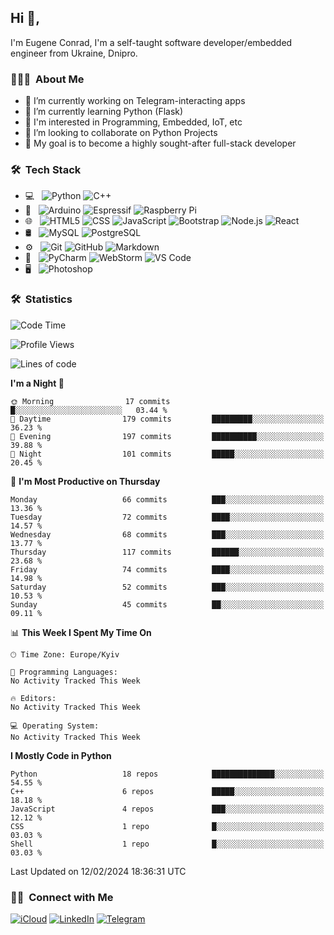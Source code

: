 ## Hi 👋, 
I'm Eugene Conrad, I'm a self-taught software developer/embedded engineer from Ukraine, Dnipro.

### 👨🏻‍💻 &nbsp;About Me

- 🔭 I’m currently working on Telegram-interacting apps
- 🌱 I’m currently learning Python (Flask)
- 📌 I'm interested in Programming, Embedded, IoT, etc
- 🤝 I’m looking to collaborate on Python Projects
- 💪 My goal is to become a highly sought-after full-stack developer
<!-- - 👨‍💻 My blog – [blog.izxv.fun](https://blog.izxv.fun/) -->

### 🛠 &nbsp;Tech Stack

- 💻 &nbsp;
  ![Python](https://img.shields.io/badge/Python-3776AB?style=flat&logo=python&logoColor=white)
  ![C++](https://img.shields.io/badge/C%2B%2B-00599C?style=flat&logo=c%2B%2B&logoColor=white)
- 🧰 &nbsp;
  ![Arduino](https://img.shields.io/badge/Arduino-00979D?style=flat&logo=Arduino&logoColor=white)
  ![Espressif](https://img.shields.io/badge/espressif-E7352C?style=flat&logo=espressif&logoColor=white)
  ![Raspberry Pi](https://img.shields.io/badge/Raspberry%20Pi-A22846?style=flat&logo=Raspberry%20Pi&logoColor=white)
- 🌐 &nbsp;
  ![HTML5](https://img.shields.io/badge/HTML5-E34F26?style=flat&logo=html5&logoColor=white)
  ![CSS](https://img.shields.io/badge/CSS3-1572B6?style=flat&logo=css3&logoColor=white)
  ![JavaScript](https://img.shields.io/badge/JavaScript-F7DF1E?style=flat&logo=javascript&logoColor=black)
  ![Bootstrap](https://img.shields.io/badge/Bootstrap-563D7C?style=flat&logo=bootstrap&logoColor=white)
  ![Node.js](https://img.shields.io/badge/Node.js-43853D?style=flat&logo=node.js&logoColor=white)
  ![React](https://img.shields.io/badge/React-20232A?style=flat&logo=react&logoColor=61DAFB)
- 🛢 &nbsp;
  ![MySQL](https://img.shields.io/badge/MySQL-005C84?style=flat&logo=mysql&logoColor=white)
  ![PostgreSQL](https://img.shields.io/badge/PostgreSQL-316192?style=flat&logo=postgresql&logoColor=white)
- ⚙️ &nbsp;
  ![Git](https://img.shields.io/badge/GIT-E44C30?style=flat&logo=git&logoColor=white)
  ![GitHub](https://img.shields.io/badge/GitHub-100000?style=flat&logo=github&logoColor=white)
  ![Markdown](https://img.shields.io/badge/Markdown-000000?style=flat&logo=markdown&logoColor=white)
- 🔧 &nbsp;
  ![PyCharm](https://img.shields.io/badge/PyCharm-000000.svg?&style=flat&logo=PyCharm&logoColor=white)
  ![WebStorm](https://img.shields.io/badge/WebStorm-000000?style=flat&logo=WebStorm&logoColor=white)
  ![VS Code](https://img.shields.io/badge/Visual_Studio_Code-0078D4?style=flat&logo=visual%20studio%20code&logoColor=white)
- 🖥 &nbsp;
  ![Photoshop](https://img.shields.io/badge/-Photoshop-333333?style=flat&logo=adobe-photoshop)

### 🛠 &nbsp;Statistics

<!--START_SECTION:waka-->
![Code Time](http://img.shields.io/badge/Code%20Time-983%20hrs%2033%20mins-blue)

![Profile Views](http://img.shields.io/badge/Profile%20Views-2-blue)

![Lines of code](https://img.shields.io/badge/From%20Hello%20World%20I%27ve%20Written-4.8%20million%20lines%20of%20code-blue)

**I'm a Night 🦉** 

```text
🌞 Morning                17 commits          █░░░░░░░░░░░░░░░░░░░░░░░░   03.44 % 
🌆 Daytime                179 commits         █████████░░░░░░░░░░░░░░░░   36.23 % 
🌃 Evening                197 commits         ██████████░░░░░░░░░░░░░░░   39.88 % 
🌙 Night                  101 commits         █████░░░░░░░░░░░░░░░░░░░░   20.45 % 
```
📅 **I'm Most Productive on Thursday** 

```text
Monday                   66 commits          ███░░░░░░░░░░░░░░░░░░░░░░   13.36 % 
Tuesday                  72 commits          ████░░░░░░░░░░░░░░░░░░░░░   14.57 % 
Wednesday                68 commits          ███░░░░░░░░░░░░░░░░░░░░░░   13.77 % 
Thursday                 117 commits         ██████░░░░░░░░░░░░░░░░░░░   23.68 % 
Friday                   74 commits          ████░░░░░░░░░░░░░░░░░░░░░   14.98 % 
Saturday                 52 commits          ███░░░░░░░░░░░░░░░░░░░░░░   10.53 % 
Sunday                   45 commits          ██░░░░░░░░░░░░░░░░░░░░░░░   09.11 % 
```


📊 **This Week I Spent My Time On** 

```text
🕑︎ Time Zone: Europe/Kyiv

💬 Programming Languages: 
No Activity Tracked This Week

🔥 Editors: 
No Activity Tracked This Week

💻 Operating System: 
No Activity Tracked This Week
```

**I Mostly Code in Python** 

```text
Python                   18 repos            ██████████████░░░░░░░░░░░   54.55 % 
C++                      6 repos             █████░░░░░░░░░░░░░░░░░░░░   18.18 % 
JavaScript               4 repos             ███░░░░░░░░░░░░░░░░░░░░░░   12.12 % 
CSS                      1 repo              █░░░░░░░░░░░░░░░░░░░░░░░░   03.03 % 
Shell                    1 repo              █░░░░░░░░░░░░░░░░░░░░░░░░   03.03 % 
```




 Last Updated on 12/02/2024 18:36:31 UTC
<!--END_SECTION:waka-->

### 🤝🏻 &nbsp;Connect with Me

[![iCloud](https://img.shields.io/badge/iCloud-3693F3?style=for-the-badge&logo=iCloud&logoColor=white)](mailto:eugconrad@icloud.com)
[![LinkedIn](https://img.shields.io/badge/LinkedIn-0077B5?style=for-the-badge&logo=linkedin&logoColor=white)](https://www.linkedin.com/in/eugconrad)
[![Telegram](https://img.shields.io/badge/Telegram-2CA5E0?style=for-the-badge&logo=telegram&logoColor=white)](https://t.me/eugconrad)
